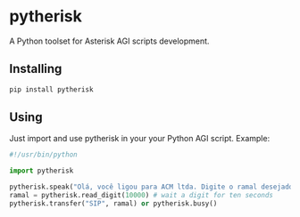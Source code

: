 # pytherisk
A Python toolset for Asterisk AGI scripts development.

## Installing
```sh
pip install pytherisk
```

## Using
Just import and use pytherisk in your your Python AGI script. Example:
```python
#!/usr/bin/python

import pytherisk

pytherisk.speak("Olá, você ligou para ACM ltda. Digite o ramal desejado")
ramal = pytherisk.read_digit(10000) # wait a digit for ten seconds
pytherisk.transfer("SIP", ramal) or pytherisk.busy()
